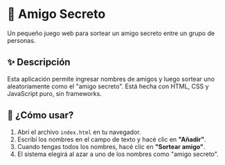 # 🎁 Amigo Secreto

Un pequeño juego web para sortear un amigo secreto entre un grupo de personas.

## ✨ Descripción

Esta aplicación permite ingresar nombres de amigos y luego sortear uno aleatoriamente como el "amigo secreto". Está hecha con HTML, CSS y JavaScript puro, sin frameworks.

## 🚀 ¿Cómo usar?

1. Abrí el archivo `index.html` en tu navegador.
2. Escribí los nombres en el campo de texto y hacé clic en **"Añadir"**.
3. Cuando tengas todos los nombres, hacé clic en **"Sortear amigo"**.
4. El sistema elegirá al azar a uno de los nombres como "amigo secreto".
